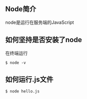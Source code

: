 Node简介
--
node是运行在服务端的JavaScript


如何坚持是否安装了node
--
在终端运行
```
$ node -v
```
如何运行.js文件
--
```
$ node hello.js
```
